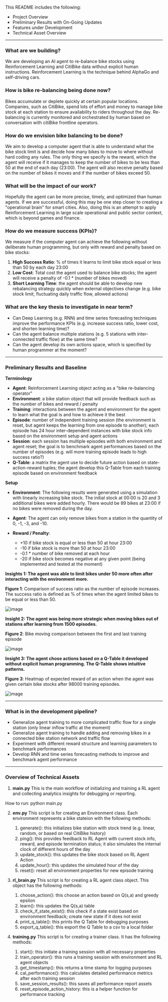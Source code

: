 This README includes the following:
- Project Overview
- Preliminary Results with On-Going Updates
- Features under Development
- Technical Asset Overview

---

### What are we building?

We are developing an AI agent to re-balance bike stocks using Reinforcement Learning and CitiBike data without explicit human instructions. Reinforcement Learning is the technique behind AlphaGo and self-driving cars.

### How is bike re-balancing being done now?
Bikes accumulate or deplete quickly at certain popular locations. Companies, such as CitiBike, spend lots of effort and money to manage bike stock at each station to ensure availability to riders throughout the day. Re-balancing is currently monitored and orchestrated by human based on conversation with citiBike frontline operators.

### How do we envision bike balancing to be done?
We aim to develop a computer agent that is able to understand what the bike stock limit is and decide how many bikes to move to where without hard coding any rules. The only thing we specify is the reward, which the agent will receive if it manages to keep the number of bikes to be less than 50 at the end of each day (23:00). The agent will also receive penalty based on the number of bikes it moves and if the number of bikes exceed 50.

### What will be the impact of our work?
Hopefully the agent can be more precise, timely, and optimized than human agents. If we are successful, doing this may be one step closer to creating a "operational brain" for smart cities. Also, doing this is an attempt to apply Reinforcement Learning in large scale operational and public sector context, which is beyond games and finance.

### How do we measure success (KPIs)?
We measure if the computer agent can achieve the following without deliberate human programming, but only with reward and penalty based on bike stocks:  
1) **High Success Ratio**: % of times it learns to limit bike stock equal or less than 50 by each day 23:00
2) **Low Cost**: Total cost the agent used to balance bike stocks; the agent will receive a penalty of -0.1 * (number of bikes moved)
3) **Short Learning Time**: the agent should be able to develop new rebalancing strategy quickly when external objectives change (e.g. bike stock limit, fluctuating  daily traffic flow, allowed actions)

### What are the key thesis to investigate in near term?
- Can Deep Learning (e.g. RNN) and time series forecasting techniques improve the performance KPIs (e.g. increase success ratio, lower cost, and shorten learning time)?
- Can the agent balance multiple stations (e.g. 5 stations with inter-connected traffic flow) at the same time?
- Can the agent develop its own actions space, which is specified by human programmer at the moment?

---
### Preliminary Results and Baseline

**Terminology**
- **Agent**: Reinforcement Learning object acting as a "bike re-balancing operator"
- **Environment**: a bike station object that will provide feedback such as the number of bikes and reward / penalty
- **Training**: interactions between the agent and environment for the agent to learn what the goal is and how to achieve it the best
- **Episode**: number of independent training session (the environment is reset, but agent keeps the learning from one episode to another); each episode has 24 hour inter-dependent instances with bike stock info based on the environment setup and agent actions
- **Session**: each session has multiple episodes with both environment and agent reset; the goal is to benchmark agent performances based on the number of episodes (e.g. will more training episode leads to high success ratio?)
- **Q-Table**: a matrix the agent use to decide future action based on state-action-reward tuples; the agent develop this Q-Table from each training episode based on environment feedback

**Setup**

- **Environment**: The following results were generated using a simulation with linearly increasing bike stock. The initial stock at 00:00 is 20 and 3 additional bikes were added hourly. There would be 89 bikes at 23:00 if no bikes were removed during the day.

- **Agent**: The agent can only remove bikes from a station in the quantity of 0, -1, -3, and -10. 

- **Reward / Penalty**: 
    - +10 if bike stock is equal or less than 50 at hour 23:00
    - -10 if bike stock is more than 50 at hour 23:00
    - -0.1 * number of bike removed at each hour
    - -20 if bike stock becomes negative at any given point (being implemented and tested at the moment)

**Insights 1: The agent was able to limit bikes under 50 more often after interacting with the environment more.**

**Figure 1**: Comparison of success ratio as the number of episode increases. The success ratio is defined as % of times when the agent limited bikes to be equal or less than 50.

![image](/result_snapshot/session_success_rate_2018-03-05101044410867.png)

**Insight 2: The agent was being more strategic when moving bikes out of stations after learning from 1500 episodes.**

**Figure 2**: Bike moving comparison between the first and last training episode

![image](/result_snapshot/action_history_220180305223236794486.png)

**Insight 3: The agent chose actions based on a Q-Table it developed without explicit human programming. The Q-Table shows intuitive patterns.**

**Figure 3**: Heatmap of expected reward of an action when the agent was given certain bike stocks after 98000 training episodes.

![image](/result_snapshot/q_table_explaination_20180306.png)

---

### What is in the development pipeline?
- Generalize agent training to more complicated traffic flow for a single station (only linear inflow traffic at the moment)
- Generalize agent training to handle adding and removing bikes in a connected bike station network and traffic flow
- Experiment with different reward structure and learning parameters to benchmark performances
- Develop RNN and time series forecasting methods to improve and benchmark agent performance

---

### Overview of Technical Assets

1) **main.py**
This is the main workflow of initializing and training a RL agent and collecting analytics insights for debugging or reporting.

How to run: python main.py

2) **env.py**
This script is for creating an Environment class. Each environment represents
a bike stateion with the following methods:
    1) generate(): this initializes bike station with stock trend (e.g. linear, random, or based on real CitiBike history)
    2) ping(): this provides feedback to RL Agent with current stock info, reward, and episode termination status; it also simulates the internal clock of different hours of the day
    3) update_stock(): this updates the bike stock based on RL Agent Action
    4) update_hour(): this updates the simulated hour of the day
    5) reset(): reset all environment properties for new episode training

3) **rl_brain.py**
This script is for creating a RL agent class object. This object has the following methods:
    
    1) choose_action(): this choose an action based on Q(s,a) and greedy epsilon
    2) learn(): this updates the Q(s,a) table
    3) check_if_state_exist(): this check if a state exist based on environment feedback; create new state if it does not exist
    4) print_q_table(): this prints the Q Table for debugging purposes
    5) export_q_table(): this export the Q Table to a csv to a local folder
    
4) **training.py**
This script is for creating a trainer class. It has the following methods:
    1) start(): this initiate a training session with all necessary properties
    2) train_operator(): this runs a training session with environment and RL agent objects
    3) get_timestamp(): this returns a time stamp for logging purposes
    4) cal_performance(): this calculates detailed performance metrics after each training session
    5) save_session_results(): this saves all performance report assets
    6) reset_episode_action_history: this is a helper function for performance tracking
